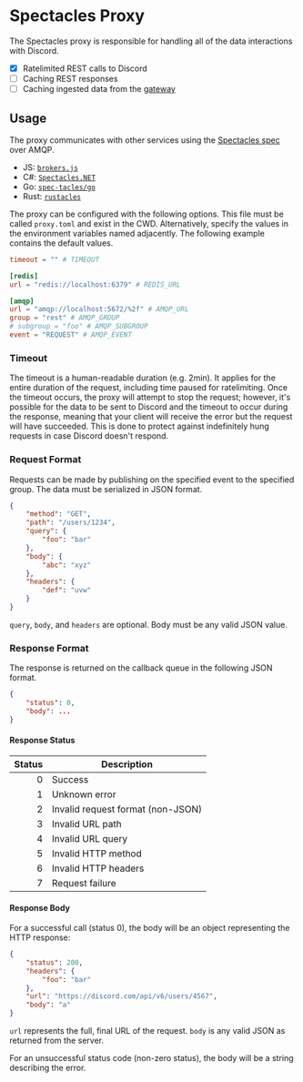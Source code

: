 # Spectacles Proxy

The Spectacles proxy is responsible for handling all of the data interactions with Discord.

- [x] Ratelimited REST calls to Discord
- [ ] Caching REST responses
- [ ] Caching ingested data from the [gateway](https://github.com/spec-tacles/gateway)

## Usage

The proxy communicates with other services using the [Spectacles spec](https://github.com/spec-tacles/spec) over AMQP.

- JS: [`brokers.js`](https://github.com/spec-tacles/brokers.js)
- C#: [`Spectacles.NET`](https://github.com/spec-tacles/Spectacles.NET)
- Go: [`spec-tacles/go`](https://github.com/spec-tacles/go)
- Rust: [`rustacles`](https://github.com/spec-tacles/rustacles)

The proxy can be configured with the following options. This file must be called `proxy.toml` and exist in the CWD. Alternatively, specify the values in the environment variables named adjacently. The following example contains the default values.

```toml
timeout = "" # TIMEOUT

[redis]
url = "redis://localhost:6379" # REDIS_URL

[amqp]
url = "amqp://localhost:5672/%2f" # AMQP_URL
group = "rest" # AMQP_GROUP
# subgroup = "foo" # AMQP_SUBGROUP
event = "REQUEST" # AMQP_EVENT
```

### Timeout

The timeout is a human-readable duration (e.g. 2min). It applies for the entire duration of the request, including time paused for ratelimiting. Once the timeout occurs, the proxy will attempt to stop the request; however, it's possible for the data to be sent to Discord and the timeout to occur during the response, meaning that your client will receive the error but the request will have succeeded. This is done to protect against indefinitely hung requests in case Discord doesn't respond.

### Request Format

Requests can be made by publishing on the specified event to the specified group. The data must be serialized in JSON format.

```json
{
	"method": "GET",
	"path": "/users/1234",
	"query": {
		"foo": "bar"
	},
	"body": {
		"abc": "xyz"
	},
	"headers": {
		"def": "uvw"
	}
}
```

`query`, `body`, and `headers` are optional. Body must be any valid JSON value.

### Response Format

The response is returned on the callback queue in the following JSON format.

```json
{
	"status": 0,
	"body": ...
}
```

#### Response Status

**Status**|**Description**
-----:|-----
0|Success
1|Unknown error
2|Invalid request format (non-JSON)
3|Invalid URL path
4|Invalid URL query
5|Invalid HTTP method
6|Invalid HTTP headers
7|Request failure

#### Response Body

For a successful call (status 0), the body will be an object representing the HTTP response:

```json
{
	"status": 200,
	"headers": {
		"foo": "bar"
	},
	"url": "https://discord.com/api/v6/users/4567",
	"body": "a"
}
```

`url` represents the full, final URL of the request. `body` is any valid JSON as returned from the server.

For an unsuccessful status code (non-zero status), the body will be a string describing the error.
